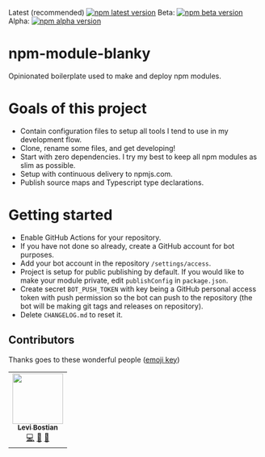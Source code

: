 [npm]: https://www.npmjs.com/package/levibostian/npm-module-blanky

Latest (recommended) [![npm latest version](https://img.shields.io/npm/v/levibostian/npm-module-blanky/latest.svg)][npm]
Beta: [![npm beta version](https://img.shields.io/npm/v/levibostian/npm-module-blanky/beta.svg)][npm]
Alpha: [![npm alpha version](https://img.shields.io/npm/v/levibostian/npm-module-blanky/alpha.svg)][npm]

# npm-module-blanky

Opinionated boilerplate used to make and deploy npm modules.

# Goals of this project

- Contain configuration files to setup all tools I tend to use in my development flow.
- Clone, rename some files, and get developing!
- Start with zero dependencies. I try my best to keep all npm modules as slim as possible.
- Setup with continuous delivery to npmjs.com.
- Publish source maps and Typescript type declarations.

# Getting started

- Enable GitHub Actions for your repository.
- If you have not done so already, create a GitHub account for bot purposes.
- Add your bot account in the repository `/settings/access`.
- Project is setup for public publishing by default. If you would like to make your module private, edit `publishConfig` in `package.json`.
- Create secret `BOT_PUSH_TOKEN` with key being a GitHub personal access token with push permission so the bot can push to the repository (the bot will be making git tags and releases on repository).
- Delete `CHANGELOG.md` to reset it.

## Contributors

Thanks goes to these wonderful people ([emoji key](https://allcontributors.org/docs/en/emoji-key))

<!-- ALL-CONTRIBUTORS-LIST:START - Do not remove or modify this section -->
<!-- prettier-ignore-start -->
<!-- markdownlint-disable -->
<table>
  <tr>
    <td align="center"><a href="https://github.com/levibostian"><img src="https://avatars1.githubusercontent.com/u/2041082?v=4" width="100px;" alt=""/><br /><sub><b>Levi Bostian</b></sub></a><br /><a href="https://github.com/levibostian/npm-module-blanky/commits?author=levibostian" title="Code">💻</a> <a href="https://github.com/levibostian/npm-module-blanky/commits?author=levibostian" title="Documentation">📖</a> <a href="#maintenance-levibostian" title="Maintenance">🚧</a></td>
  </tr>
</table>

<!-- markdownlint-enable -->
<!-- prettier-ignore-end -->

<!-- ALL-CONTRIBUTORS-LIST:END -->
